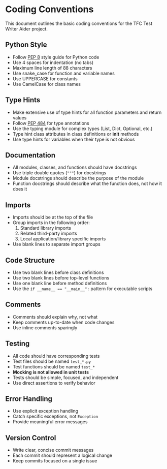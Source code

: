 # Coding Conventions

This document outlines the basic coding conventions for the TFC Test Writer Aider project.

## Python Style

- Follow [PEP 8](https://www.python.org/dev/peps/pep-0008/) style guide for Python code
- Use 4 spaces for indentation (no tabs)
- Maximum line length of 88 characters
- Use snake_case for function and variable names
- Use UPPERCASE for constants
- Use CamelCase for class names

## Type Hints

- Make extensive use of type hints for all function parameters and return values
- Follow [PEP 484](https://www.python.org/dev/peps/pep-0484/) for type annotations
- Use the typing module for complex types (List, Dict, Optional, etc.)
- Type hint class attributes in class definitions or __init__ methods
- Use type hints for variables when their type is not obvious

## Documentation

- All modules, classes, and functions should have docstrings
- Use triple double quotes (`"""`) for docstrings
- Module docstrings should describe the purpose of the module
- Function docstrings should describe what the function does, not how it does it

## Imports

- Imports should be at the top of the file
- Group imports in the following order:
  1. Standard library imports
  2. Related third-party imports
  3. Local application/library specific imports
- Use blank lines to separate import groups

## Code Structure

- Use two blank lines before class definitions
- Use two blank lines before top-level functions
- Use one blank line before method definitions
- Use the `if __name__ == "__main__":` pattern for executable scripts

## Comments

- Comments should explain why, not what
- Keep comments up-to-date when code changes
- Use inline comments sparingly

## Testing

- All code should have corresponding tests
- Test files should be named `test_*.py`
- Test functions should be named `test_*`
- **Mocking is not allowed in unit tests**
- Tests should be simple, focused, and independent
- Use direct assertions to verify behavior

## Error Handling

- Use explicit exception handling
- Catch specific exceptions, not `Exception`
- Provide meaningful error messages

## Version Control

- Write clear, concise commit messages
- Each commit should represent a logical change
- Keep commits focused on a single issue
